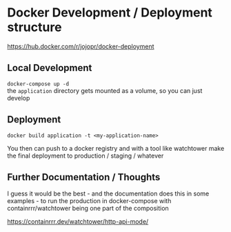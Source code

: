 # Docker Development / Deployment structure

https://hub.docker.com/r/jojopr/docker-deployment

## Local Development

`docker-compose up -d`  
the `application` directory gets mounted as a volume, so you can just develop

## Deployment
`docker build application -t <my-application-name>`

You then can push to a docker registry and with a tool like watchtower make the final deployment to production / staging / whatever

## Further Documentation / Thoughts 

I guess it would be the best - and the documentation does this in some examples - to run the production in docker-compose 
with containrrr/watchtower being one part of the composition

https://containrrr.dev/watchtower/http-api-mode/

